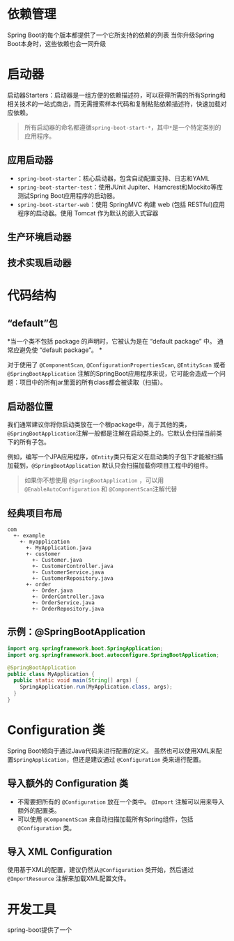 # 依赖管理
Spring Boot的每个版本都提供了一个它所支持的依赖的列表
当你升级Spring Boot本身时，这些依赖也会一同升级
# 启动器 
启动器Starters：启动器是一组方便的依赖描述符，可以获得所需的所有Spring和相关技术的一站式商店，而无需搜索样本代码和复制粘贴依赖描述符，快速加载对应依赖。

> 所有启动器的命名都遵循`spring-boot-start-*`，其中`*`是一个特定类别的应用程序。


## 应用启动器
- `spring-boot-starter`：核心启动器，包含自动配置支持、日志和YAML
- `spring-boot-starter-test`：使用JUnit Jupiter、Hamcrest和Mockito等库测试Spring Boot应用程序的启动器。
- `spring-boot-starter-web`：使用 SpringMVC 构建 web (包括 RESTful)应用程序的启动器。使用 Tomcat 作为默认的嵌入式容器

## 生产环境启动器

## 技术实现启动器

# 代码结构
## “default”包
*当一个类不包括 package 的声明时，它被认为是在 “default package” 中。 通常应避免使 “default package”。 * 

对于使用了 `@ComponentScan`, `@ConfigurationPropertiesScan`, `@EntityScan` 或者 `@SpringBootApplication` 注解的SpringBoot应用程序来说，它可能会造成一个问题：项目中的所有jar里面的所有class都会被读取（扫描）。

## 启动器位置
我们通常建议你将你启动类放在一个根package中，高于其他的类，`@SpringBootApplication`注解一般都是注解在启动类上的。它默认会扫描当前类下的所有子包。

例如，编写一个JPA应用程序，`@Entity`类只有定义在启动类的子包下才能被扫描加载到，`@SpringBootApplication` 默认只会扫描加载你项目工程中的组件。

> 如果你不想使用 `@SpringBootApplication` ，可以用`@EnableAutoConfiguration` 和 `@ComponentScan`注解代替

## 经典项目布局
```
com  
  +- example  
    +- myapplication  
      +- MyApplication.java  
      +- customer  
        +- Customer.java  
        +- CustomerController.java  
        +- CustomerService.java  
        +- CustomerRepository.java  
      +- order  
        +- Order.java  
        +- OrderController.java  
        +- OrderService.java  
        +- OrderRepository.java
```
## 示例：@SpringBootApplication
```java
import org.springframework.boot.SpringApplication;  
import org.springframework.boot.autoconfigure.SpringBootApplication;

@SpringBootApplication  
public class MyApplication {
  public static void main(String[] args) {
    SpringApplication.run(MyApplication.class, args);  
  }
}
```
# Configuration 类
Spring Boot倾向于通过Java代码来进行配置的定义。 虽然也可以使用XML来配置`SpringApplication`，但还是建议通过 `@Configuration` 类来进行配置。
## 导入额外的 Configuration 类
- 不需要把所有的 `@Configuration` 放在一个类中。 `@Import`  注解可以用来导入额外的配置类。 
- 可以使用 `@ComponentScan`  来自动扫描加载所有Spring组件，包括 `@Configuration` 类。

## 导入 XML Configuration  
使用基于XML的配置，建议仍然从`@Configuration` 类开始，然后通过`@ImportResource` 注解来加载XML配置文件。

# 开发工具
spring-boot提供了一个